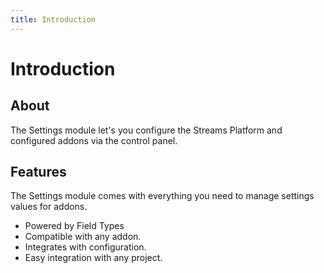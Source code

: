 ```yaml
---
title: Introduction
---
```


# Introduction

<div class="documentation__toc"></div>

## About

The Settings module let's you configure the Streams Platform and configured addons via the control panel.

## Features

The Settings module comes with everything you need to manage settings values for addons.

- Powered by Field Types
- Compatible with any addon.
- Integrates with configuration.
- Easy integration with any project.
